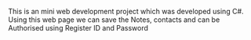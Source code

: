This is an mini web development project which was developed using C#. Using this web page we can save the Notes, contacts and can be Authorised using Register ID and Password
